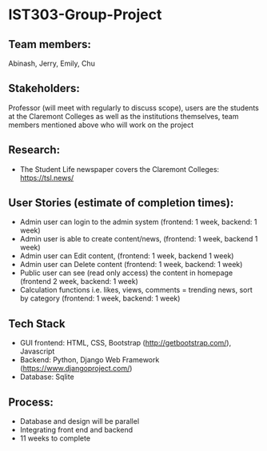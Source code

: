 # IST303-Group-Project
## Team members: 
Abinash, Jerry, Emily, Chu

## Stakeholders: 
Professor (will meet with regularly to discuss scope), users are the students at the Claremont Colleges as well as the institutions themselves, team members mentioned above who will work on the project

## Research:
- The Student Life newspaper covers the Claremont Colleges: https://tsl.news/

## User Stories (estimate of completion times):
- Admin user can login to the admin system (frontend: 1 week, backend: 1 week)
- Admin user is able to create content/news,  (frontend: 1 week, backend 1 week)
- Admin user can Edit content, (frontend: 1 week, backend 1 week)
- Admin user can Delete content (frontend: 1 week, backend: 1 week)
- Public user can see (read only access) the content in homepage (frontend 2 week, backend: 1 week)
- Calculation functions i.e. likes, views, comments = trending news, sort by category (frontend: 1 week, backend: 1 week)

## Tech Stack
- GUI frontend: HTML, CSS, Bootstrap (http://getbootstrap.com/), Javascript
- Backend: Python, Django Web Framework (https://www.djangoproject.com/)
- Database: Sqlite 

## Process:
- Database and design will be parallel
- Integrating front end and backend 
- 11 weeks to complete


